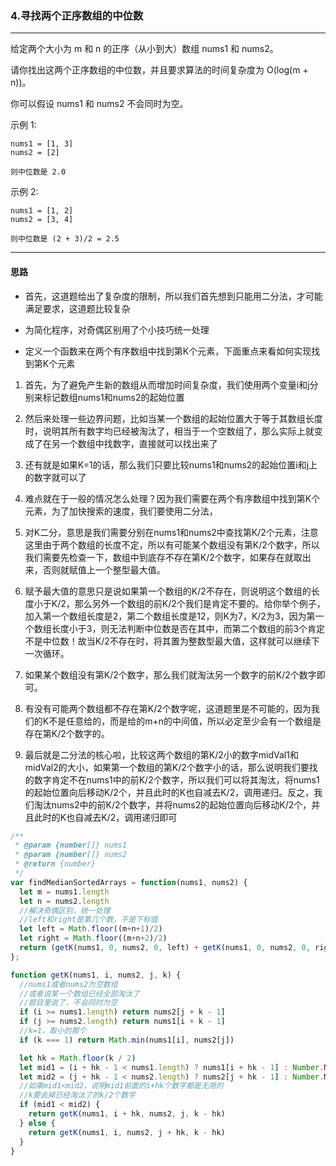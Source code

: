 ### 4.寻找两个正序数组的中位数

---

给定两个大小为 m 和 n 的正序（从小到大）数组 nums1 和 nums2。

请你找出这两个正序数组的中位数，并且要求算法的时间复杂度为 O(log(m + n))。

你可以假设 nums1 和 nums2 不会同时为空。

示例 1:
```
nums1 = [1, 3]
nums2 = [2]

则中位数是 2.0
```

示例 2:
```
nums1 = [1, 2]
nums2 = [3, 4]

则中位数是 (2 + 3)/2 = 2.5
```

---

#### 思路

* 首先，这道题给出了复杂度的限制，所以我们首先想到只能用二分法，才可能满足要求，这道题比较复杂

* 为简化程序，对奇偶区别用了个小技巧统一处理

* 定义一个函数来在两个有序数组中找到第K个元素，下面重点来看如何实现找到第K个元素

1. 首先，为了避免产生新的数组从而增加时间复杂度，我们使用两个变量i和j分别来标记数组nums1和nums2的起始位置

2. 然后来处理一些边界问题，比如当某一个数组的起始位置大于等于其数组长度时，说明其所有数字均已经被淘汰了，相当于一个空数组了，那么实际上就变成了在另一个数组中找数字，直接就可以找出来了

3. 还有就是如果K=1的话，那么我们只要比较nums1和nums2的起始位置i和j上的数字就可以了

4. 难点就在于一般的情况怎么处理？因为我们需要在两个有序数组中找到第K个元素，为了加快搜索的速度，我们要使用二分法，

5. 对K二分，意思是我们需要分别在nums1和nums2中查找第K/2个元素，注意这里由于两个数组的长度不定，所以有可能某个数组没有第K/2个数字，所以我们需要先检查一下，数组中到底存不存在第K/2个数字，如果存在就取出来，否则就赋值上一个整型最大值。

6. 赋予最大值的意思只是说如果第一个数组的K/2不存在，则说明这个数组的长度小于K/2，那么另外一个数组的前K/2个我们是肯定不要的。给你举个例子，加入第一个数组长度是2，第二个数组长度是12，则K为7，K/2为3，因为第一个数组长度小于3，则无法判断中位数是否在其中，而第二个数组的前3个肯定不是中位数！故当K/2不存在时，将其置为整数型最大值，这样就可以继续下一次循环。

7. 如果某个数组没有第K/2个数字，那么我们就淘汰另一个数字的前K/2个数字即可。

8. 有没有可能两个数组都不存在第K/2个数字呢，这道题里是不可能的，因为我们的K不是任意给的，而是给的m+n的中间值，所以必定至少会有一个数组是存在第K/2个数字的。

9. 最后就是二分法的核心啦，比较这两个数组的第K/2小的数字midVal1和midVal2的大小，如果第一个数组的第K/2个数字小的话，那么说明我们要找的数字肯定不在nums1中的前K/2个数字，所以我们可以将其淘汰，将nums1的起始位置向后移动K/2个，并且此时的K也自减去K/2，调用递归。反之，我们淘汰nums2中的前K/2个数字，并将nums2的起始位置向后移动K/2个，并且此时的K也自减去K/2，调用递归即可

``` js
/**
 * @param {number[]} nums1
 * @param {number[]} nums2
 * @return {number}
 */
var findMedianSortedArrays = function(nums1, nums2) {
  let m = nums1.length
  let n = nums2.length 
  //解决奇偶区别，统一处理
  //left和right是第几个数，不是下标值
  let left = Math.floor((m+n+1)/2)
  let right = Math.floor((m+n+2)/2)
  return (getK(nums1, 0, nums2, 0, left) + getK(nums1, 0, nums2, 0, right))/2
};

function getK(nums1, i, nums2, j, k) {
  //nums1或者nums2为空数组
  //或者说某一个数组已经全部淘汰了
  //题目里说了，不会同时为空
  if (i >= nums1.length) return nums2[j + k - 1]
  if (j >= nums2.length) return nums1[i + k - 1]
  //k=1，取小的那个
  if (k === 1) return Math.min(nums1[i], nums2[j])

  let hk = Math.floor(k / 2)
  let mid1 = (i + hk - 1 < nums1.length) ? nums1[i + hk - 1] : Number.MAX_VALUE
  let mid2 = (j + hk - 1 < nums2.length) ? nums2[j + hk - 1] : Number.MAX_VALUE
  //如果mid1<mid2，说明mid1前面的i+hk个数字都是无用的
  //k要去掉已经淘汰了的k/2个数字
  if (mid1 < mid2) {
    return getK(nums1, i + hk, nums2, j, k - hk)
  } else {
    return getK(nums1, i, nums2, j + hk, k - hk)
  }
}
```
